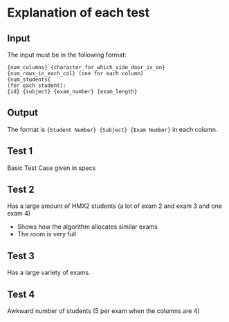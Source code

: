 # Explanation of each test
## Input 
The input must be in the following format:
```
{num_columns} {character_for_which_side_door_is_on}
{num_rows_in_each_col} (one for each column)
{num_students{
(for each student):
{id} {subject} {exam_number} {exam_length}
```
## Output
The format is `{Student Number} {Subject} {Exam Number}` in each column.
## Test 1
Basic Test Case given in specs

## Test 2
Has a large amount of HMX2 students (a lot of exam 2 and exam 3 and one exam 4)
- Shows how the algorithm allocates similar exams
- The room is very full

## Test 3
Has a large variety of exams.

## Test 4
Awkward number of students (5 per exam when the columns are 4)
